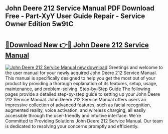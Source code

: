 ## John Deere 212 Service Manual PDF Download Free - Part-XyY User Guide Repair - Service Owner Edition 5w9tC

# <h2><a href="http://bc38065.oget.top/?id=John+Deere+212+Service+Manual">🔗Download New 👉🔴 John Deere 212 Service Manual</a></h2>

[![John Deere 212 Service Manual new download](https://i.imgur.com/5g1atiW.png)](http://bc38065.oget.top/?id=John+Deere+212+Service+Manual)
Greetings and welcome to the user manual for your newly acquired John Deere 212 Service Manual. This manual is specifically designed to help you get the most out of your product by providing a thorough explanation of its features, setup, usage, maintenance, and problem-solving. Step-by-Step Guide The following pages provide a detailed step-by-step guide to setting up your John Deere 212 Service Manual. John Deere 212 Service Manual offers users an impressive collection of advanced features, such as facial recognition, augmented reality, voice activation, and wireless charging, all easily accessible through the user-friendly and intuitive interface. We're Committed to Providing Solutions John Deere 212 Service Manual. Our team is dedicated to resolving your concerns promptly and efficiently.
